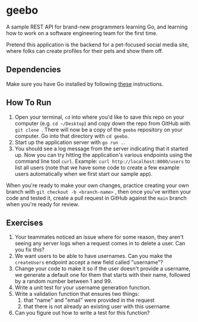 # geebo

A sample REST API for brand-new programmers learning Go, and learning how to work on a software engineering team for the first time.

Pretend this application is the backend for a pet-focused social media site, where folks can create profiles for their pets and show them off.

## Dependencies

Make sure you have Go installed by following [these](https://go.dev/doc/install) instructions.

## How To Run

1. Open your terminal, `cd` into where you'd like to save this repo on your computer (e.g. `cd ~/Desktop`) and copy down the repo from GitHub with `git clone `. There will now be a copy of the `geebo` repository on your computer. Go into that directory with `cd geebo`.
2. Start up the application server with `go run .`.
3. You should see a log message from the server indicating that it started up. Now you can try hitting the application's various endpoints using the command line tool `curl`. Example: `curl http://localhost:8000/users` to list all users (note that we have some code to create a few example users automatically when we first start our sample app).

When you're ready to make your own changes, practice creating your own branch with `git checkout -b <branch-name>` , then once you've written your code and tested it, create a pull request in GitHub against the `main` branch when you're ready for review.

## Exercises

1. Your teammates noticed an issue where for some reason, they aren't seeing any server logs when a request comes in to delete a user. Can you fix this?
2. We want users to be able to have usernames. Can you make the `createUsers` endpoint accept a new field called "username"?
3. Change your code to make it so if the user doesn't provide a username, we generate a default one for them that starts with their name, followed by a random number between 1 and 99.
4. Write a unit test for your username generation function.
5. Write a validation function that ensures two things:
   1. that "name" and "email" were provided in the request
   2. that there is not already an existing user with this username
6. Can you figure out how to write a test for this function?